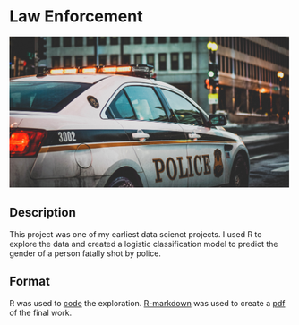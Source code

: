 # Law Enforcement

<img src="images/police.jpg" width ="500">

## Description
 
This project was one of my earliest data scienct projects. I used R to explore the data and created a logistic classification model to predict the gender of a person fatally shot by police.

## Format

R was used to [code](code/FinalProject_LoydSam_Task3.r) the exploration. [R-markdown](code/FinalProject_LastDraft.Rmd) was used to create a [pdf](FinalProject_LastDraft.pdf) of the final work.

